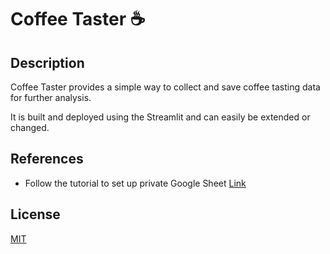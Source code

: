 # Coffee Taster ☕

## Description
Coffee Taster provides a simple way to collect and save coffee tasting data for further analysis. 

It is built and deployed using the Streamlit and can easily be extended or changed. 

## References
* Follow the tutorial to set up private Google Sheet [Link](https://docs.streamlit.io/develop/tutorials/databases/private-gsheet)

## License
[MIT](https://choosealicense.com/licenses/mit/)






